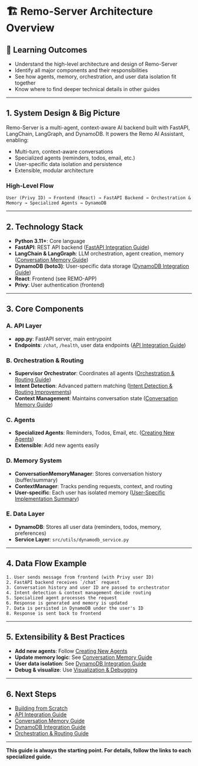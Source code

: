 # 🏗️ Remo-Server Architecture Overview

## 🎯 Learning Outcomes

- Understand the high-level architecture and design of Remo-Server
- Identify all major components and their responsibilities
- See how agents, memory, orchestration, and user data isolation fit together
- Know where to find deeper technical details in other guides

---

## 1. System Design & Big Picture

Remo-Server is a multi-agent, context-aware AI backend built with FastAPI, LangChain, LangGraph, and DynamoDB. It powers the Remo AI Assistant, enabling:

- Multi-turn, context-aware conversations
- Specialized agents (reminders, todos, email, etc.)
- User-specific data isolation and persistence
- Extensible, modular architecture

### High-Level Flow

```
User (Privy ID) → Frontend (React) → FastAPI Backend → Orchestration & Memory → Specialized Agents → DynamoDB
```

---

## 2. Technology Stack

- **Python 3.11+**: Core language
- **FastAPI**: REST API backend ([FastAPI Integration Guide](./fastapi_integration_guide.md))
- **LangChain & LangGraph**: LLM orchestration, agent creation, memory ([Conversation Memory Guide](./conversation_memory_guide.md))
- **DynamoDB (boto3)**: User-specific data storage ([DynamoDB Integration Guide](./dynamodb_integration_guide.md))
- **React**: Frontend (see REMO-APP)
- **Privy**: User authentication (frontend)

---

## 3. Core Components

### A. API Layer

- **app.py**: FastAPI server, main entrypoint
- **Endpoints**: `/chat`, `/health`, user data endpoints ([API Integration Guide](./api_integration_guide.md))

### B. Orchestration & Routing

- **Supervisor Orchestrator**: Coordinates all agents ([Orchestration & Routing Guide](./orchestration_and_routing.md))
- **Intent Detection**: Advanced pattern matching ([Intent Detection & Routing Improvements](./intent_detection_and_routing_improvements.md))
- **Context Management**: Maintains conversation state ([Conversation Memory Guide](./conversation_memory_guide.md))

### C. Agents

- **Specialized Agents**: Reminders, Todos, Email, etc. ([Creating New Agents](./creating_new_agents.md))
- **Extensible**: Add new agents easily

### D. Memory System

- **ConversationMemoryManager**: Stores conversation history (buffer/summary)
- **ContextManager**: Tracks pending requests, context, and routing
- **User-specific**: Each user has isolated memory ([User-Specific Implementation Summary](./user_specific_implementation_summary.md))

### E. Data Layer

- **DynamoDB**: Stores all user data (reminders, todos, memory, preferences)
- **Service Layer**: `src/utils/dynamodb_service.py`

---

## 4. Data Flow Example

```
1. User sends message from frontend (with Privy user ID)
2. FastAPI backend receives `/chat` request
3. Conversation history and user ID are passed to orchestrator
4. Intent detection & context management decide routing
5. Specialized agent processes the request
6. Response is generated and memory is updated
7. Data is persisted in DynamoDB under the user's ID
8. Response is sent back to frontend
```

---

## 5. Extensibility & Best Practices

- **Add new agents**: Follow [Creating New Agents](./creating_new_agents.md)
- **Update memory logic**: See [Conversation Memory Guide](./conversation_memory_guide.md)
- **User data isolation**: See [DynamoDB Integration Guide](./dynamodb_integration_guide.md)
- **Debug & visualize**: Use [Visualization & Debugging](./visualization_and_debugging.md)

---

## 6. Next Steps

- [Building from Scratch](./building_from_scratch.md)
- [API Integration Guide](./api_integration_guide.md)
- [Conversation Memory Guide](./conversation_memory_guide.md)
- [DynamoDB Integration Guide](./dynamodb_integration_guide.md)
- [Orchestration & Routing Guide](./orchestration_and_routing.md)

---

**This guide is always the starting point. For details, follow the links to each specialized guide.**
